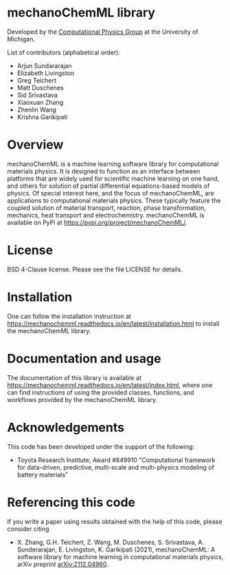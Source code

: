 # mechanoChemML library

Developed by the [Computational Physics Group](http://www.umich.edu/~compphys/index.html) at the University of Michigan.

List of contributors (alphabetical order):
* Arjun Sundararajan
* Elizabeth Livingston
* Greg Teichert
* Matt Duschenes
* Sid Srivastava
* Xiaoxuan Zhang
* Zhenlin Wang
* Krishna Garikipati

# Overview

mechanoChemML is a machine learning software library for computational materials physics. It is designed to function as an interface between platforms that are widely used for scientific machine learning on one hand, and others for solution of partial differential equations-based models of physics. Of special interest here, and the focus of mechanoChemML, are applications to computational materials physics. These typically feature the coupled solution of material transport, reaction, phase transformation, mechanics, heat transport and electrochemistry. mechanoChemML is available on PyPi at https://pypi.org/project/mechanoChemML/.

# License

BSD 4-Clause license. Please see the file LICENSE for details. 

# Installation

One can follow the installation instruction at https://mechanochemml.readthedocs.io/en/latest/installation.html to install the mechanoChemML library.

# Documentation and usage 

The documentation of this library is available at https://mechanochemml.readthedocs.io/en/latest/index.html, where one can find instructions of using the provided classes, functions, and workflows provided by the mechanoChemML library.

# Acknowledgements

This code has been developed under the support of the following:

- Toyota Research Institute, Award #849910 "Computational framework for data-driven, predictive, multi-scale and multi-physics modeling of battery materials"

# Referencing this code

If you write a paper using results obtained with the help of this code, please consider citing

- X. Zhang, G.H. Teichert, Z. Wang, M. Duschenes, S. Srivastava, A. Sunderarajan, E. Livingston, K. Garikipati (2021), mechanoChemML: A software library for machine learning in computational materials physics, arXiv preprint [arXiv:2112.04960](https://arxiv.org/abs/2112.04960).
